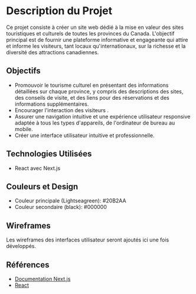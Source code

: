 # Description du Projet

Ce projet consiste à créer un site web dédié à la mise en valeur des sites touristiques et culturels de toutes les provinces du Canada. L'objectif principal est de fournir une plateforme informative et engageante qui attire et informe les visiteurs, tant locaux qu'internationaux, sur la richesse et la diversité des attractions canadiennes.


## Objectifs

- Promouvoir le tourisme culturel en présentant des informations détaillées sur chaque province, y compris des descriptions des sites, des conseils de visite, et des liens pour des réservations et des informations supplémentaires.
- Encourager l'interaction des visiteurs .
- Assurer une navigation intuitive et une expérience utilisateur responsive adaptée à tous les types d'appareils, de l'ordinateur de bureau au mobile.
- Créer une interface utilisateur intuitive et professionnelle.

## Technologies Utilisées

- React avec Next.js

## Couleurs et Design

- Couleur principale (Lightseagreen): #20B2AA
- Couleur secondaire (black): #000000

## Wireframes

Les wireframes des interfaces utilisateur seront ajoutés ici une fois développés.

## Références

- [Documentation Next.js](https://nextjs.org/docs)
- [React](https://reactjs.org/)
